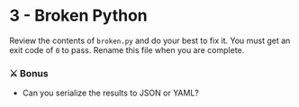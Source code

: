 # 3 - Broken Python
Review the contents of `broken.py` and do your best to fix it.  You must get an exit code of `0` to pass.  Rename this file when you are complete.

### ⚔ Bonus
- Can you serialize the results to JSON or YAML?